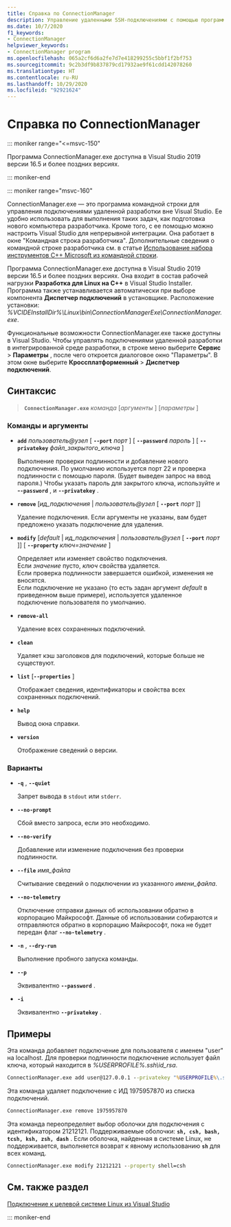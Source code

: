 ```yaml
---
title: Справка по ConnectionManager
description: Управление удаленными SSH-подключениями с помощью программы командной строки.
ms.date: 10/7/2020
f1_keywords:
- ConnectionManager
helpviewer_keywords:
- ConnectionManager program
ms.openlocfilehash: 065a2cf6d6a2fe7d7e418299255c5bbf1f2bf753
ms.sourcegitcommit: 9c2b3df9b837879cd17932ae9f61cdd142078260
ms.translationtype: HT
ms.contentlocale: ru-RU
ms.lasthandoff: 10/29/2020
ms.locfileid: "92921624"
---
```

# <a name="connectionmanager-reference"></a>Справка по ConnectionManager

::: moniker range="<=msvc-150"

Программа ConnectionManager.exe доступна в Visual Studio 2019 версии 16.5 и более поздних версиях.

::: moniker-end

::: moniker range="msvc-160"

ConnectionManager.exe — это программа командной строки для управления подключениями удаленной разработки вне Visual Studio. Ее удобно использовать для выполнения таких задач, как подготовка нового компьютера разработчика. Кроме того, с ее помощью можно настроить Visual Studio для непрерывной интеграции. Она работает в окне "Командная строка разработчика". Дополнительные сведения о командной строке разработчика см. в статье [Использование набора инструментов C++ Microsoft из командной строки](../build/building-on-the-command-line.md).

Программа ConnectionManager.exe доступна в Visual Studio 2019 версии 16.5 и более поздних версиях. Она входит в состав рабочей нагрузки **Разработка для Linux на C++** в Visual Studio Installer. Программа также устанавливается автоматически при выборе компонента **Диспетчер подключений** в установщике. Расположение установки: *%VCIDEInstallDir%\\Linux\\bin\\ConnectionManagerExe\\ConnectionManager.exe*.

Функциональные возможности ConnectionManager.exe также доступны в Visual Studio. Чтобы управлять подключениями удаленной разработки в интегрированной среде разработки, в строке меню выберите **Сервис** > **Параметры** , после чего откроется диалоговое окно "Параметры". В этом окне выберите **Кроссплатформенный** > **Диспетчер подключений**.

## <a name="syntax"></a>Синтаксис

> **`ConnectionManager.exe`** *команда* \[*аргументы* ] \[*параметры* ]

### <a name="commands-and-arguments"></a>Команды и аргументы

- **`add`** *пользователь\@узел* \[ **`--port`** *порт* ] \[ **`--password`** *пароль* ] \[ **`--privatekey`** *файл_закрытого_ключа* ]

  Выполнение проверки подлинности и добавление нового подключения. По умолчанию используется порт 22 и проверка подлинности с помощью пароля. (Будет выведен запрос на ввод пароля.) Чтобы указать пароль для закрытого ключа, используйте и **-`-password`** , и **`--privatekey`** .

- **`remove`** \[*ид_подключения* \| *пользователь\@узел* \[ **`--port`** *порт* ]]

  Удаление подключения. Если аргументы не указаны, вам будет предложено указать подключение для удаления.
  
- **`modify`** \[*default* \| *ид_подключения* \| *пользователь\@узел* \[ **`--port`** *порт* ]] \[ **`--property`** *ключ=значение* ]

  Определяет или изменяет свойство подключения.\
  Если *значение* пусто, *ключ* свойства удаляется.\
  Если проверка подлинности завершается ошибкой, изменения не вносятся.\
  Если подключение не указано (то есть задан аргумент *default* в приведенном выше примере), используется удаленное подключение пользователя по умолчанию.

- **`remove-all`**

  Удаление всех сохраненных подключений.
  
- **`clean`**

  Удаляет кэш заголовков для подключений, которые больше не существуют. 

- **`list`** \[**`--properties`** ]

  Отображает сведения, идентификаторы и свойства всех сохраненных подключений. 

- **`help`**

  Вывод окна справки.

- **`version`**

  Отображение сведений о версии.

### <a name="options"></a>Варианты

- **`-q`** , **`--quiet`**

  Запрет вывода в `stdout` или `stderr`.

- **`--no-prompt`**

  Сбой вместо запроса, если это необходимо.

- **`--no-verify`**

  Добавление или изменение подключения без проверки подлинности.

- **`--file`** *имя_файла*

  Считывание сведений о подключении из указанного *имени_файла*.

- **`--no-telemetry`**

  Отключение отправки данных об использовании обратно в корпорацию Майкрософт. Данные об использовании собираются и отправляются обратно в корпорацию Майкрософт, пока не будет передан флаг **`--no-telemetry`** .  

- **`-n`** , **`--dry-run`**

  Выполнение пробного запуска команды.
 
- **`--p`**

  Эквивалентно **`--password`** .

- **`-i`**

  Эквивалентно **`--privatekey`** .

## <a name="examples"></a>Примеры

Эта команда добавляет подключение для пользователя с именем "user" на localhost. Для проверки подлинности подключение использует файл ключа, который находится в *%USERPROFILE%\.ssh\id_rsa*.

```cmd
ConnectionManager.exe add user@127.0.0.1 --privatekey "%USERPROFILE%\.ssh\id_rsa"
```

Эта команда удаляет подключение с ИД 1975957870 из списка подключений.

```cmd
ConnectionManager.exe remove 1975957870
```

Эта команда переопределяет выбор оболочки для подключения с идентификатором 21212121. Поддерживаемые оболочки: **`sh, csh, bash, tcsh, ksh, zsh, dash`** . Если оболочка, найденная в системе Linux, не поддерживается, выполняется возврат к явному использованию **`sh`** для всех команд.

```cmd
ConnectionManager.exe modify 21212121 --property shell=csh
```

## <a name="see-also"></a>См. также раздел

[Подключение к целевой системе Linux из Visual Studio](connect-to-your-remote-linux-computer.md)

::: moniker-end